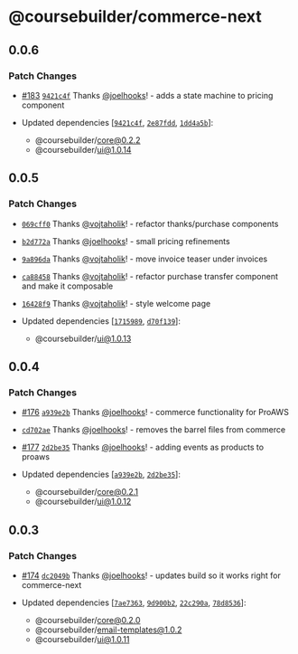 # @coursebuilder/commerce-next

## 0.0.6

### Patch Changes

- [#183](https://github.com/badass-courses/course-builder/pull/183) [`9421c4f`](https://github.com/badass-courses/course-builder/commit/9421c4f1db7eb84728abca79bf68acb0b5ee2671) Thanks [@joelhooks](https://github.com/joelhooks)! - adds a state machine to pricing component

- Updated dependencies [[`9421c4f`](https://github.com/badass-courses/course-builder/commit/9421c4f1db7eb84728abca79bf68acb0b5ee2671), [`2e87fdd`](https://github.com/badass-courses/course-builder/commit/2e87fdd4397848939dbcc8cb7b0fae53267fdc62), [`1dd4a5b`](https://github.com/badass-courses/course-builder/commit/1dd4a5bbd2b737ab45431256139134d56c0686ec)]:
  - @coursebuilder/core@0.2.2
  - @coursebuilder/ui@1.0.14

## 0.0.5

### Patch Changes

- [`069cff0`](https://github.com/badass-courses/course-builder/commit/069cff0e5a194d8ab621cba331c16e8cab10a7f5) Thanks [@vojtaholik](https://github.com/vojtaholik)! - refactor thanks/purchase components

- [`b2d772a`](https://github.com/badass-courses/course-builder/commit/b2d772af7eca9d33b5fd5e7308be9c6ed39c5b18) Thanks [@joelhooks](https://github.com/joelhooks)! - small pricing refinements

- [`9a896da`](https://github.com/badass-courses/course-builder/commit/9a896dabfd5ee502e496caa4dbbcf5034c9f5d60) Thanks [@vojtaholik](https://github.com/vojtaholik)! - move invoice teaser under invoices

- [`ca88458`](https://github.com/badass-courses/course-builder/commit/ca88458593e6394767f8acd99ae95bf259ee97e3) Thanks [@vojtaholik](https://github.com/vojtaholik)! - refactor purchase transfer component and make it composable

- [`16428f9`](https://github.com/badass-courses/course-builder/commit/16428f904a08a1c4c26f360a0c44db51665cd9bb) Thanks [@vojtaholik](https://github.com/vojtaholik)! - style welcome page

- Updated dependencies [[`1715989`](https://github.com/badass-courses/course-builder/commit/1715989e41a46e4de3f7576c5bded88697157edb), [`d70f139`](https://github.com/badass-courses/course-builder/commit/d70f139ba8a77f745843b1e82ce9aa5f6e1d2607)]:
  - @coursebuilder/ui@1.0.13

## 0.0.4

### Patch Changes

- [#176](https://github.com/badass-courses/course-builder/pull/176) [`a939e2b`](https://github.com/badass-courses/course-builder/commit/a939e2baa850a54167c800f83ba32030d6b6da4b) Thanks [@joelhooks](https://github.com/joelhooks)! - commerce functionality for ProAWS

- [`cd702ae`](https://github.com/badass-courses/course-builder/commit/cd702aee9f4ef18a7225729e2cff22cef703d4e3) Thanks [@joelhooks](https://github.com/joelhooks)! - removes the barrel files from commerce

- [#177](https://github.com/badass-courses/course-builder/pull/177) [`2d2be35`](https://github.com/badass-courses/course-builder/commit/2d2be35b50bdce90e111338dd788cb856c952e49) Thanks [@joelhooks](https://github.com/joelhooks)! - adding events as products to proaws

- Updated dependencies [[`a939e2b`](https://github.com/badass-courses/course-builder/commit/a939e2baa850a54167c800f83ba32030d6b6da4b), [`2d2be35`](https://github.com/badass-courses/course-builder/commit/2d2be35b50bdce90e111338dd788cb856c952e49)]:
  - @coursebuilder/core@0.2.1
  - @coursebuilder/ui@1.0.12

## 0.0.3

### Patch Changes

- [#174](https://github.com/badass-courses/course-builder/pull/174) [`dc2049b`](https://github.com/badass-courses/course-builder/commit/dc2049b03393060136b41edc702ff2073fb2dd06) Thanks [@joelhooks](https://github.com/joelhooks)! - updates build so it works right for commerce-next

- Updated dependencies [[`7ae7363`](https://github.com/badass-courses/course-builder/commit/7ae7363f3655fb123bc28b4cd2f249e9d082fec3), [`9d900b2`](https://github.com/badass-courses/course-builder/commit/9d900b217a8d8ee1fdee1a9e0ae24b58e87773cc), [`22c290a`](https://github.com/badass-courses/course-builder/commit/22c290ad7eec68e664c0027ba9389af41c71a16a), [`78d8536`](https://github.com/badass-courses/course-builder/commit/78d8536c4944ab1f98a6376ad9dcc8baac9fc2ff)]:
  - @coursebuilder/core@0.2.0
  - @coursebuilder/email-templates@1.0.2
  - @coursebuilder/ui@1.0.11
